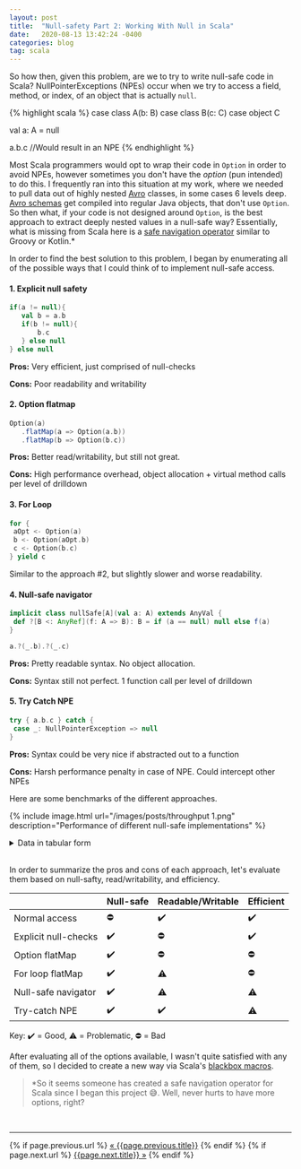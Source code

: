 ```yaml
---
layout: post
title:  "Null-safety Part 2: Working With Null in Scala"
date:   2020-08-13 13:42:24 -0400
categories: blog
tag: scala
---
```


So how then, given this problem, are we to try to write null-safe code in Scala?  NullPointerExceptions (NPEs) occur when we try to access a field, method, or index, of an object that is actually `null`.

{% highlight scala %}
case class A(b: B)
case class B(c: C)
case object C

val a: A = null

a.b.c //Would result in an NPE
{% endhighlight %}

Most Scala programmers would opt to wrap their code in `Option` in order to avoid NPEs, however sometimes you don't have the *option* (pun intended) to do this.  I frequently ran into this situation at my work, where we needed to pull data out of highly nested [Avro](https://en.wikipedia.org/wiki/Apache_Avro) classes, in some cases 6 levels deep.  [Avro schemas](https://avro.apache.org/docs/current/idl.html) get compiled into regular Java objects, that don't use `Option`.  So then what, if your code is not designed around `Option`, is the best approach to extract deeply nested values in a null-safe way?  Essentially, what is missing from Scala here is a [safe navigation operator](https://en.wikipedia.org/wiki/Safe_navigation_operator) similar to Groovy or Kotlin.*

In order to find the best solution to this problem, I began by enumerating all of the possible ways that I could think of to implement null-safe access.

#### 1. Explicit null safety
```scala
if(a != null){
   val b = a.b
   if(b != null){
       b.c
   } else null
} else null
```

**Pros:** Very efficient, just comprised of null-checks

**Cons:** Poor readability and writability
    
#### 2. Option flatmap

```scala
Option(a)
   .flatMap(a => Option(a.b))
   .flatMap(b => Option(b.c))
```

**Pros:** Better read/writability, but still not great.
   
**Cons:** High performance overhead, object allocation + virtual method calls per level of drilldown

#### 3. For Loop
```scala
for {
 aOpt <- Option(a)
 b <- Option(aOpt.b)
 c <- Option(b.c)
} yield c
```

Similar to the approach #2, but slightly slower and worse readability.
   
#### 4. Null-safe navigator
```scala
implicit class nullSafe[A](val a: A) extends AnyVal {
 def ?[B <: AnyRef](f: A => B): B = if (a == null) null else f(a)
}

a.?(_.b).?(_.c)
```

**Pros:** Pretty readable syntax.  No object allocation.

**Cons:** Syntax still not perfect.  1 function call per level of drilldown

#### 5. Try Catch NPE
```scala
try { a.b.c } catch {
 case _: NullPointerException => null
}
```

**Pros:** Syntax could be very nice if abstracted out to a function

**Cons:** Harsh performance penalty in case of NPE.  Could intercept other NPEs

Here are some benchmarks of the different approaches.

{% include image.html url="/images/posts/throughput 1.png" description="Performance of different null-safe implementations" %}

<details>
  <summary>Data in tabular form</summary>
{% highlight text %}
[info] Benchmark                             Mode  Cnt    Score   Error   Units
[info] Benchmarks.fastButUnsafe             thrpt   20  230.157 ± 0.572  ops/us
[info] Benchmarks.explicitSafeAbsent        thrpt   20  429.090 ± 0.842  ops/us
[info] Benchmarks.explicitSafePresent       thrpt   20  231.400 ± 0.660  ops/us
[info] Benchmarks.optionSafeAbsent          thrpt   20  139.369 ± 0.272  ops/us
[info] Benchmarks.optionSafePresent         thrpt   20  129.394 ± 0.102  ops/us
[info] Benchmarks.loopSafeAbsent            thrpt   20  114.330 ± 0.113  ops/us
[info] Benchmarks.loopSafePresent           thrpt   20   59.513 ± 0.097  ops/us
[info] Benchmarks.nullSafeNavigatorAbsent   thrpt   20  274.222 ± 0.441  ops/us
[info] Benchmarks.nullSafeNavigatorPresent  thrpt   20  181.356 ± 1.538  ops/us
[info] Benchmarks.tryCatchSafeAbsent        thrpt   20  254.158 ± 0.686  ops/us
[info] Benchmarks.tryCatchSafePresent       thrpt   20  230.081 ± 0.659  ops/us
[success] Total time: 3909 s, completed Feb 24, 2019 3:03:02 PM
{% endhighlight %}
</details><br/>

In order to summarize the pros and cons of each approach, let's evaluate them based on null-safty, read/writability, and efficiency.

|                      	| Null-safe 	| Readable/Writable 	| Efficient 	|
|----------------------	|-----------	|-------------------	|-----------	|
| Normal access        	| :no_entry:         	| :heavy_check_mark:️            | :heavy_check_mark:️    |
| Explicit null-checks 	| :heavy_check_mark:️    | :no_entry:                 	| :heavy_check_mark:️    |
| Option flatMap       	| :heavy_check_mark:️    | :no_entry:                 	| :no_entry:         	|
| For loop flatMap     	| :heavy_check_mark:️    | :warning:️                 	| :no_entry:         	|
| Null-safe navigator  	| :heavy_check_mark:️    | :warning:️                 	| :warning:️         	|
| Try-catch NPE        	| :heavy_check_mark:️    | :heavy_check_mark:️            | :warning:️         	|

Key: :heavy_check_mark:️ = Good, :warning: = Problematic, :no_entry: = Bad

After evaluating all of the options available, I wasn't quite satisfied with any of them, so I decided to create a new way via Scala's [blackbox macros](https://docs.scala-lang.org/overviews/macros/blackbox-whitebox.html).

> \*So it seems someone has created a safe navigation operator for Scala since I began this project :sweat_smile:.  Well, never hurts to have more options, right?

<br/>

***

<div class="PageNavigation">
  {% if page.previous.url %}
    <a class="prev" href="{{page.previous.url}}">&laquo; {{page.previous.title}}</a>
  {% endif %}
  {% if page.next.url %}
    <a class="next" href="{{page.next.url}}">{{page.next.title}} &raquo;</a>
  {% endif %}
</div>